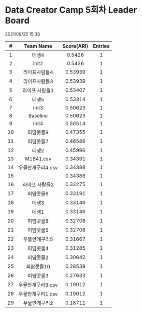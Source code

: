 # Data Creator Camp 5회차 Leader Board
2021/09/25 15:36

|#|Team Name|Score(ARI)|Entries|  
|:---:|:---:|:---:|:---:|  
|1|데생4|0.5426|1|  
|2|init2|0.5426|1|  
|3|라이프사람들4|0.53939|1|  
|4|라이프사람들3|0.53939|1|  
|5|라이프 사람들1|0.53407|1|  
|6|데생5|0.53314|1|  
|7|init3|0.50623|1|  
|8|Baseline|0.50623|1|  
|9|init4|0.50514|1|  
|10|피땀콧물9|0.47355|1|  
|11|피땀콧물7|0.46586|1|  
|12|데생2|0.45996|1|  
|13|M1B41.csv|0.34391|1|  
|14|우물안개구리4.csv|0.34388|1|  
|15||0.34388|1|  
|16|라이프 사람들2|0.33275|1|  
|17|피땀콧물6|0.33191|1|  
|18|데생3|0.33146|1|  
|19|데생1|0.33146|1|  
|20|피땀콧물8|0.32708|1|  
|21|피땀콧물5|0.32708|1|  
|22|우물안개구리5|0.31667|1|  
|23|피땀콧물4|0.31285|1|  
|24|피땀콧물2|0.30642|1|  
|25|피땀콧물10|0.28539|1|  
|26|피땀콧물3|0.27633|1|  
|27|우물안개구리3.csv|0.19012|1|  
|28|우물안개구리1.csv|0.19012|1|  
|29|우물안개구리2|0.18711|1|  
